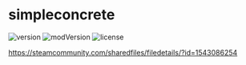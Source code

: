 # simpleconcrete
![version](https://img.shields.io/badge/RimWorld-1.1-brightgreen.svg) ![modVersion](https://img.shields.io/badge/Mod%20version-1.1.2-brightgreen.svg) ![license](https://img.shields.io/badge/License-MIT-brightgreen.svg)

https://steamcommunity.com/sharedfiles/filedetails/?id=1543086254